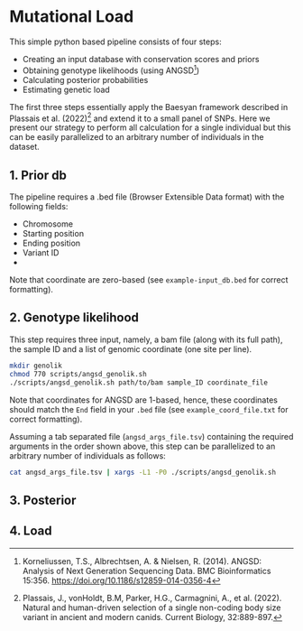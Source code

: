 # Mutational Load
This simple python based pipeline consists of four steps:

- Creating an input database with conservation scores and priors
- Obtaining genotype likelihoods (using ANGSD[^1])
- Calculating posterior probabilities
- Estimating genetic load

The first three steps essentially apply the Baesyan framework described in Plassais et al. (2022)[^2] and extend it to a small panel of SNPs. Here we present our strategy to perform all calculation for a single individual but this can be easily parallelized to an arbitrary number of individuals in the dataset.

[^1]:Korneliussen, T.S., Albrechtsen, A. & Nielsen, R. (2014). ANGSD: Analysis of Next Generation Sequencing Data. BMC Bioinformatics 15:356. https://doi.org/10.1186/s12859-014-0356-4 
[^2]: Plassais, J., vonHoldt, B.M, Parker, H.G., Carmagnini, A., et al. (2022). Natural and human-driven selection of a single non-coding body size variant in ancient and modern canids. Current Biology, 32:889-897.

## 1. Prior db
The pipeline requires a .bed file (Browser Extensible Data format) with the following fields: 

- Chromosome
- Starting position
- Ending position
- Variant ID
- 

Note that coordinate are zero-based (see `example-input_db.bed` for correct formatting).
## 2. Genotype likelihood
This step requires three input, namely, a bam file (along with its full path), the sample ID and a list of genomic coordinate (one site per line).

```sh
mkdir genolik
chmod 770 scripts/angsd_genolik.sh
./scripts/angsd_genolik.sh path/to/bam sample_ID coordinate_file
```
Note that coordinates for ANGSD are 1-based, hence, these coordinates should match the `End` field in your `.bed` file (see `example_coord_file.txt` for correct formatting).

Assuming a tab separated file (`angsd_args_file.tsv`) containing the required arguments in the order shown above, this step can be parallelized to an arbitrary number of individuals as follows:

```sh
cat angsd_args_file.tsv | xargs -L1 -P0 ./scripts/angsd_genolik.sh
```

## 3. Posterior

## 4. Load

